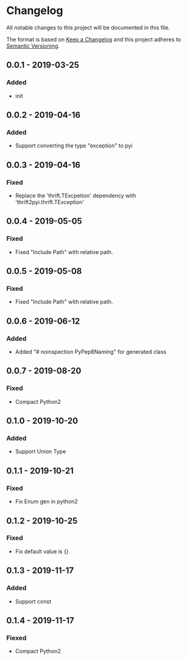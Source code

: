 # Changelog
All notable changes to this project will be documented in this file.

The format is based on [Keep a Changelog](http://keepachangelog.com/en/1.0.0/)
and this project adheres to [Semantic Versioning](http://semver.org/spec/v2.0.0.html).

## 0.0.1 - 2019-03-25
### Added
- init

## 0.0.2 - 2019-04-16
### Added
- Support converting the type "exception" to pyi

## 0.0.3 - 2019-04-16
### Fixed
- Replace the 'thrift.TExcpetion' dependency with 'thrift2pyi.thrift.TException'

## 0.0.4 - 2019-05-05
### Fixed
- Fixed "Include Path" with relative path.

## 0.0.5 - 2019-05-08
### Fixed
- Fixed "Include Path" with relative path.

## 0.0.6 - 2019-06-12
### Added
- Added "# noinspection PyPep8Naming" for generated class 

## 0.0.7 - 2019-08-20
### Fixed
- Compact Python2

## 0.1.0 - 2019-10-20
### Added
- Support Union Type

## 0.1.1 - 2019-10-21
### Fixed
- Fix Enum gen in python2


## 0.1.2 - 2019-10-25
### Fixed
- Fix default value is {}

## 0.1.3 - 2019-11-17
### Added
- Support const

## 0.1.4 - 2019-11-17
### Fiexed
- Compact Python2